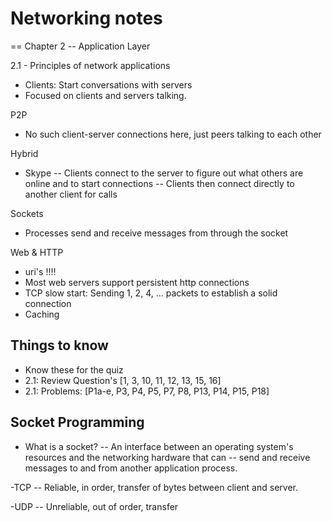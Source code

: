 # Networking notes

== Chapter 2 -- Application Layer

2.1 - Principles of network applications
- Clients: Start conversations with servers
- Focused on clients and servers talking.

P2P
- No such client-server connections here, just peers talking to each other

Hybrid
- Skype
-- Clients connect to the server to figure out what others are online and to start connections
-- Clients then connect directly to another client for calls

Sockets
- Processes send and receive messages from through the socket

Web & HTTP
- uri's !!!!
- Most web servers support persistent http connections
- TCP slow start: Sending 1, 2, 4, ... packets to establish a solid connection
- Caching

## Things to know
- Know these for the quiz
- 2.1: Review Question's [1, 3, 10, 11, 12, 13, 15, 16]
- 2.1: Problems: [P1a-e, P3, P4, P5, P7, P8, P13, P14, P15, P18]

## Socket Programming

- What is a socket?
-- An interface between an operating system's resources and the networking hardware that can
-- send and receive messages to and from another application process.

-TCP
-- Reliable, in order, transfer of bytes between client and server.

-UDP
-- Unreliable, out of order, transfer

